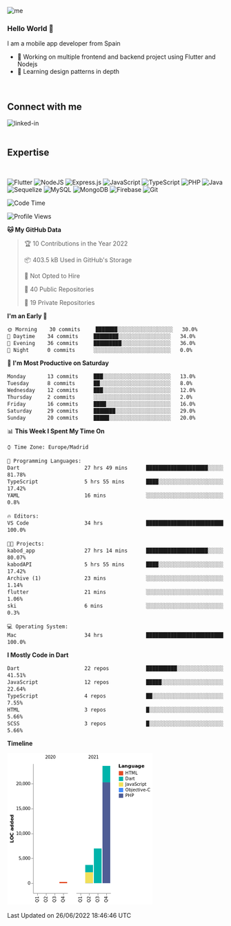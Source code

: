 ![me](https://user-images.githubusercontent.com/72933322/170655815-1144af74-ee29-45d9-b29b-99c92c0da6f3.png)


### Hello World 👋


I am a mobile app developer from Spain
- 🔭 Working on multiple frontend and backend project using Flutter and Nodejs
- 🌱 Learning design patterns in depth
<br>

## Connect with me

[<img align="left" alt="linked-in" src="https://img.shields.io/badge/linkedin-%230077B5.svg?&style=for-the-badge&logo=linkedin&logoColor=white" />](https://www.linkedin.com/in/jeancuervo2390/)
<br>
<br>

## Expertise

<br>

![Flutter](https://img.shields.io/badge/Flutter-%2302569B.svg?style=for-the-badge&logo=Flutter&logoColor=white)   ![NodeJS](https://img.shields.io/badge/node.js-6DA55F?style=for-the-badge&logo=node.js&logoColor=white)  ![Express.js](https://img.shields.io/badge/express.js-%23404d59.svg?style=for-the-badge&logo=express&logoColor=%2361DAFB)   ![JavaScript](https://img.shields.io/badge/javascript-%23323330.svg?style=for-the-badge&logo=javascript&logoColor=%23F7DF1E)  ![TypeScript](https://img.shields.io/badge/typescript-%23007ACC.svg?style=for-the-badge&logo=typescript&logoColor=white)  ![PHP](https://img.shields.io/badge/php-%23777BB4.svg?style=for-the-badge&logo=php&logoColor=white)   ![Java](https://img.shields.io/badge/java-%23ED8B00.svg?style=for-the-badge&logo=java&logoColor=white)   ![Sequelize](https://img.shields.io/badge/Sequelize-52B0E7?style=for-the-badge&logo=Sequelize&logoColor=white)   ![MySQL](https://img.shields.io/badge/mysql-%2300f.svg?style=for-the-badge&logo=mysql&logoColor=white)   ![MongoDB](https://img.shields.io/badge/MongoDB-%234ea94b.svg?style=for-the-badge&logo=mongodb&logoColor=white)   ![Firebase](https://img.shields.io/badge/firebase-%23039BE5.svg?style=for-the-badge&logo=firebase)   ![Git](https://img.shields.io/badge/git-%23F05033.svg?style=for-the-badge&logo=git&logoColor=white)


<!--START_SECTION:waka-->
![Code Time](http://img.shields.io/badge/Code%20Time-97%20hrs%2037%20mins-blue)

![Profile Views](http://img.shields.io/badge/Profile%20Views-0-blue)

**🐱 My GitHub Data** 

> 🏆 10 Contributions in the Year 2022
 > 
> 📦 403.5 kB Used in GitHub's Storage 
 > 
> 🚫 Not Opted to Hire
 > 
> 📜 40 Public Repositories 
 > 
> 🔑 19 Private Repositories  
 > 
**I'm an Early 🐤** 

```text
🌞 Morning    30 commits     ███████░░░░░░░░░░░░░░░░░░   30.0% 
🌆 Daytime    34 commits     ████████░░░░░░░░░░░░░░░░░   34.0% 
🌃 Evening    36 commits     █████████░░░░░░░░░░░░░░░░   36.0% 
🌙 Night      0 commits      ░░░░░░░░░░░░░░░░░░░░░░░░░   0.0%

```
📅 **I'm Most Productive on Saturday** 

```text
Monday       13 commits     ███░░░░░░░░░░░░░░░░░░░░░░   13.0% 
Tuesday      8 commits      ██░░░░░░░░░░░░░░░░░░░░░░░   8.0% 
Wednesday    12 commits     ███░░░░░░░░░░░░░░░░░░░░░░   12.0% 
Thursday     2 commits      ░░░░░░░░░░░░░░░░░░░░░░░░░   2.0% 
Friday       16 commits     ████░░░░░░░░░░░░░░░░░░░░░   16.0% 
Saturday     29 commits     ███████░░░░░░░░░░░░░░░░░░   29.0% 
Sunday       20 commits     █████░░░░░░░░░░░░░░░░░░░░   20.0%

```


📊 **This Week I Spent My Time On** 

```text
⌚︎ Time Zone: Europe/Madrid

💬 Programming Languages: 
Dart                     27 hrs 49 mins      ████████████████████░░░░░   81.78% 
TypeScript               5 hrs 55 mins       ████░░░░░░░░░░░░░░░░░░░░░   17.42% 
YAML                     16 mins             ░░░░░░░░░░░░░░░░░░░░░░░░░   0.8%

🔥 Editors: 
VS Code                  34 hrs              █████████████████████████   100.0%

🐱‍💻 Projects: 
kabod_app                27 hrs 14 mins      ████████████████████░░░░░   80.07% 
kabodAPI                 5 hrs 55 mins       ████░░░░░░░░░░░░░░░░░░░░░   17.42% 
Archive (1)              23 mins             ░░░░░░░░░░░░░░░░░░░░░░░░░   1.14% 
flutter                  21 mins             ░░░░░░░░░░░░░░░░░░░░░░░░░   1.06% 
ski                      6 mins              ░░░░░░░░░░░░░░░░░░░░░░░░░   0.3%

💻 Operating System: 
Mac                      34 hrs              █████████████████████████   100.0%

```

**I Mostly Code in Dart** 

```text
Dart                     22 repos            ██████████░░░░░░░░░░░░░░░   41.51% 
JavaScript               12 repos            █████░░░░░░░░░░░░░░░░░░░░   22.64% 
TypeScript               4 repos             ██░░░░░░░░░░░░░░░░░░░░░░░   7.55% 
HTML                     3 repos             █░░░░░░░░░░░░░░░░░░░░░░░░   5.66% 
SCSS                     3 repos             █░░░░░░░░░░░░░░░░░░░░░░░░   5.66%

```


**Timeline**

![Chart not found](https://raw.githubusercontent.com/anthonycuervo23/anthonycuervo23/main/charts/bar_graph.png) 


 Last Updated on 26/06/2022 18:46:46 UTC
<!--END_SECTION:waka-->
